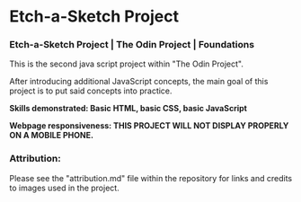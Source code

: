 # Etch-a-Sketch Project

### Etch-a-Sketch Project | The Odin Project | Foundations

This is the second java script project within "The Odin Project".

After introducing additional JavaScript concepts, the main goal of this project is to put said concepts into practice.

**Skills demonstrated: Basic HTML, basic CSS, basic JavaScript**

**Webpage responsiveness: THIS PROJECT WILL NOT DISPLAY PROPERLY ON A MOBILE PHONE.**

### **Attribution:**

Please see the "attribution.md" file within the repository for links and credits to images used in the project.